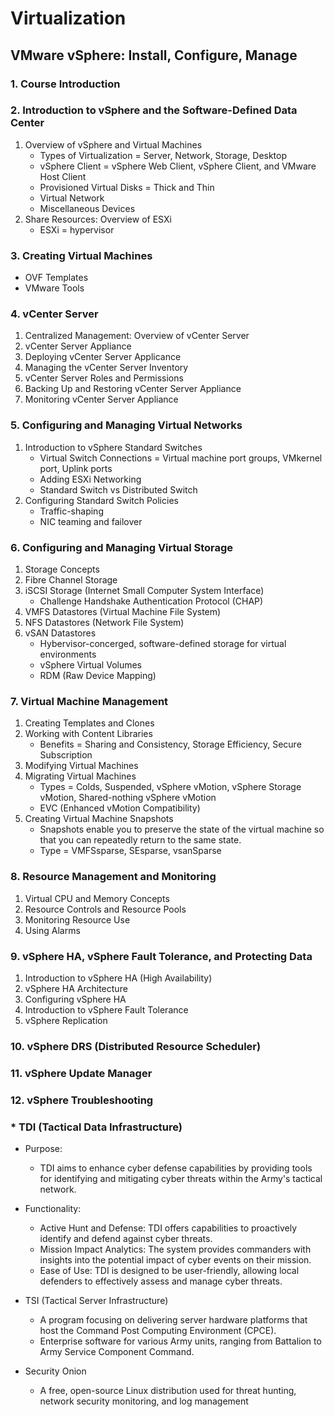 # Virtualization

## VMware vSphere: Install, Configure, Manage

### 1. Course Introduction

### 2. Introduction to vSphere and the Software-Defined Data Center

1. Overview of vSphere and Virtual Machines
   * Types of Virtualization = Server, Network, Storage, Desktop
   * vSphere Client = vSphere Web Client, vSphere Client, and VMware Host Client
   * Provisioned Virtual Disks = Thick and Thin
   * Virtual Network
   * Miscellaneous Devices
2. Share Resources: Overview of ESXi
   * ESXi = hypervisor

### 3. Creating Virtual Machines

* OVF Templates
* VMware Tools

### 4. vCenter Server

1. Centralized Management: Overview of vCenter Server
2. vCenter Server Appliance
3. Deploying vCenter Server Applicance
4. Managing the vCenter Server Inventory
5. vCenter Server Roles and Permissions
6. Backing Up and Restoring vCenter Server Appliance
7. Monitoring vCenter Server Appliance

### 5. Configuring and Managing Virtual Networks

1. Introduction to vSphere Standard Switches
   * Virtual Switch Connections = Virtual machine port groups, VMkernel port, Uplink ports
   * Adding ESXi Networking
   * Standard Switch vs Distributed Switch
2. Configuring Standard Switch Policies
   * Traffic-shaping
   * NIC teaming and failover

### 6. Configuring and Managing Virtual Storage

1. Storage Concepts
2. Fibre Channel Storage
3. iSCSI Storage (Internet Small Computer System Interface)
   * Challenge Handshake Authentication Protocol (CHAP)
4. VMFS Datastores (Virtual Machine File System)
5. NFS Datastores (Network File System)
6. vSAN Datastores
   * Hybervisor-concerged, software-defined storage for virtual environments
   * vSphere Virtual Volumes
   * RDM (Raw Device Mapping)

### 7. Virtual Machine Management

1. Creating Templates and Clones
2. Working with Content Libraries
   * Benefits = Sharing and Consistency, Storage Efficiency, Secure Subscription
3. Modifying Virtual Machines
4. Migrating Virtual Machines
   * Types = Colds, Suspended, vSphere vMotion, vSphere Storage vMotion, Shared-nothing vSphere vMotion
   * EVC (Enhanced vMotion Compatibility)
5. Creating Virtual Machine Snapshots
   * Snapshots enable you to preserve the state of the virtual machine so that you can repeatedly return to the same state.
   * Type = VMFSsparse, SEsparse, vsanSparse

### 8. Resource Management and Monitoring

1. Virtual CPU and Memory Concepts
2. Resource Controls and Resource Pools
3. Monitoring Resource Use
4. Using Alarms

### 9. vSphere HA, vSphere Fault Tolerance, and Protecting Data

1. Introduction to vSphere HA (High Availability)
2. vSphere HA Architecture
3. Configuring vSphere HA
4. Introduction to vSphere Fault Tolerance
5. vSphere Replication

### 10. vSphere DRS (Distributed Resource Scheduler)

### 11. vSphere Update Manager

### 12. vSphere Troubleshooting

### * TDI (Tactical Data Infrastructure)

* Purpose:
  - TDI aims to enhance cyber defense capabilities by providing tools for identifying and mitigating cyber threats within the Army's tactical network.

* Functionality:
  - Active Hunt and Defense: TDI offers capabilities to proactively identify and defend against cyber threats.
  - Mission Impact Analytics: The system provides commanders with insights into the potential impact of cyber events on their mission.
  - Ease of Use: TDI is designed to be user-friendly, allowing local defenders to effectively assess and manage cyber threats.

* TSI (Tactical Server Infrastructure)
  - A program focusing on delivering server hardware platforms that host the Command Post Computing Environment (CPCE).
  - Enterprise software for various Army units, ranging from Battalion to Army Service Component Command. 

* Security Onion
  - A free, open-source Linux distribution used for threat hunting, network security monitoring, and log management
